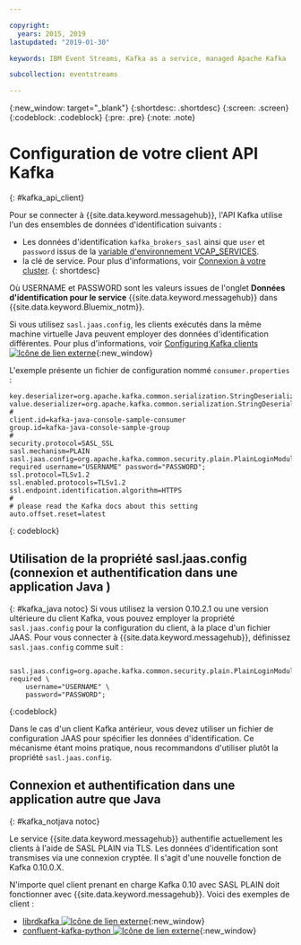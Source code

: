 ```yaml
---

copyright:
  years: 2015, 2019
lastupdated: "2019-01-30"

keywords: IBM Event Streams, Kafka as a service, managed Apache Kafka

subcollection: eventstreams

---
```


{:new_window: target="_blank"}
{:shortdesc: .shortdesc}
{:screen: .screen}
{:codeblock: .codeblock}
{:pre: .pre}
{:note: .note}

# Configuration de votre client API Kafka
{: #kafka_api_client}

Pour se connecter à {{site.data.keyword.messagehub}}, l'API Kafka utilise l'un des ensembles de données d'identification suivants : 
* Les données d'identification <code>kafka_brokers_sasl</code> ainsi que <code>user</code> et <code>password</code> issus de la
[variable d'environnement VCAP_SERVICES](/docs/services/EventStreams?topic=eventstreams-connecting#connect_standard_cf).
* la clé de service. Pour plus d'informations, voir [Connexion à votre cluster](/docs/services/EventStreams?topic=eventstreams-connecting).
{: shortdesc}



Où USERNAME et PASSWORD sont les valeurs issues de l'onglet **Données d'identification pour le service** {{site.data.keyword.messagehub}} dans {{site.data.keyword.Bluemix_notm}}.

Si vous utilisez <code>sasl.jaas.config</code>, les clients exécutés dans la même machine virtuelle Java peuvent employer des données d'identification différentes. Pour plus d'informations, voir [Configuring Kafka clients ![Icône de lien externe](../../icons/launch-glyph.svg "Icône de lien externe")](http://kafka.apache.org/documentation/#security_sasl_plain_clientconfig){:new_window}

L'exemple présente un fichier de configuration nommé <code>consumer.properties</code> :

```
key.deserializer=org.apache.kafka.common.serialization.StringDeserializer
value.deserializer=org.apache.kafka.common.serialization.StringDeserializer
#
client.id=kafka-java-console-sample-consumer
group.id=kafka-java-console-sample-group
#
security.protocol=SASL_SSL
sasl.mechanism=PLAIN
sasl.jaas.config=org.apache.kafka.common.security.plain.PlainLoginModule required username="USERNAME" password="PASSWORD";
ssl.protocol=TLSv1.2
ssl.enabled.protocols=TLSv1.2
ssl.endpoint.identification.algorithm=HTTPS
#
# please read the Kafka docs about this setting
auto.offset.reset=latest
```
{: codeblock}

<!--17/10/17 - Karen: following info duplicated at messagehub104 -->
## Utilisation de la propriété sasl.jaas.config (connexion et authentification dans une application Java )
{: #kafka_java notoc}
Si vous utilisez la version 0.10.2.1 ou une version ultérieure du client Kafka, vous pouvez employer la propriété <code>sasl.jaas.config</code> pour la configuration du client, à la place d'un fichier JAAS. Pour vous connecter à {{site.data.keyword.messagehub}}, définissez <code>sasl.jaas.config</code> comme suit :
<pre>
<code>    sasl.jaas.config=org.apache.kafka.common.security.plain.PlainLoginModule required \
    username="USERNAME" \
    password="PASSWORD";</code>
</pre>
{:codeblock}

Dans le cas d'un client Kafka antérieur, vous devez utiliser un fichier de configuration JAAS pour spécifier les données d'identification. Ce mécanisme étant moins pratique, nous recommandons d'utiliser plutôt la propriété <code>sasl.jaas.config</code>.
## Connexion et authentification dans une application autre que Java
{: #kafka_notjava notoc}

Le service {{site.data.keyword.messagehub}} authentifie actuellement les clients à l'aide de SASL PLAIN via TLS. Les données d'identification sont transmises via une connexion cryptée.
Il s'agit d'une nouvelle fonction de Kafka 0.10.0.X. 

N'importe quel client prenant en charge Kafka 0.10 avec SASL PLAIN doit fonctionner avec {{site.data.keyword.messagehub}}. Voici des exemples de client :

* [librdkafka ![Icône de lien externe](../../icons/launch-glyph.svg "Icône de lien externe")](https://github.com/edenhill/librdkafka/){:new_window} 
* [confluent-kafka-python ![Icône de lien externe](../../icons/launch-glyph.svg "Icône de lien externe")](https://github.com/confluentinc/confluent-kafka-python){:new_window} 




